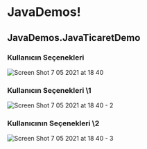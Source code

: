 # JavaDemos!

## JavaDemos.JavaTicaretDemo

### Kullanıcın Seçenekleri
![Screen Shot 7 05 2021 at 18 40](https://user-images.githubusercontent.com/77536512/117474663-d1b73500-af63-11eb-8a85-1acba20778c6.png)

### Kullanıcın Seçenekleri \\1
![Screen Shot 7 05 2021 at 18 40 - 2](https://user-images.githubusercontent.com/77536512/117475177-6ae64b80-af64-11eb-9f02-4a437cc3b914.png)

### Kullanıcının Seçenekleri \\2
![Screen Shot 7 05 2021 at 18 40 - 3](https://user-images.githubusercontent.com/77536512/117475252-7afe2b00-af64-11eb-8e78-9e72d83b0bd0.png)

